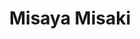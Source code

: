 ---
title: "Misaya Misaki"
presenter_id: misaya_misaki
position: Postdoc
start_date: 2008
end_date: 2012
email: 
phone: 
photo: assets/images/
status: former
layout: member 
---
